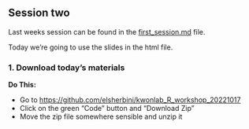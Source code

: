 ## Session two

Last weeks session can be found in the [first_session.md](https://github.com/elsherbini/kwonlab_R_workshop_202210/blob/main/first_session.md) file.

Today we’re going to use the slides in the html file. 

### 1. Download today’s materials

**Do This:**  
- Go to <https://github.com/elsherbini/kwonlab_R_workshop_20221017>  
- Click on the green “Code” button and “Download Zip”  
- Move the zip file somewhere sensible and unzip it
